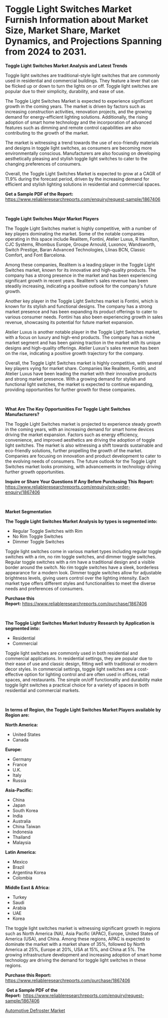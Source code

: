 <p><h1>Toggle Light Switches Market Furnish Information about Market Size, Market Share, Market Dynamics, and Projections Spanning from 2024 to 2031.</h1></p><p><strong>Toggle Light Switches Market Analysis and Latest Trends</strong></p>
<p><p>Toggle light switches are traditional-style light switches that are commonly used in residential and commercial buildings. They feature a lever that can be flicked up or down to turn the lights on or off. Toggle light switches are popular due to their simplicity, durability, and ease of use.</p><p>The Toggle Light Switches Market is expected to experience significant growth in the coming years. The market is driven by factors such as increasing construction activities, renovation projects, and the growing demand for energy-efficient lighting solutions. Additionally, the rising adoption of smart home technology and the incorporation of advanced features such as dimming and remote control capabilities are also contributing to the growth of the market.</p><p>The market is witnessing a trend towards the use of eco-friendly materials and designs in toggle light switches, as consumers are becoming more environmentally conscious. Manufacturers are also focusing on developing aesthetically pleasing and stylish toggle light switches to cater to the changing preferences of consumers.</p><p>Overall, the Toggle Light Switches Market is expected to grow at a CAGR of 11.9% during the forecast period, driven by the increasing demand for efficient and stylish lighting solutions in residential and commercial spaces.</p></p>
<p><strong>Get a Sample PDF of the Report:&nbsp;</strong> <a href="https://www.reliableresearchreports.com/enquiry/request-sample/1867406">https://www.reliableresearchreports.com/enquiry/request-sample/1867406</a></p>
<p>&nbsp;</p>
<p><strong>Toggle Light Switches Major Market Players</strong></p>
<p><p>The Toggle Light Switches market is highly competitive, with a number of key players dominating the market. Some of the notable companies operating in this space include Realitem, Fontini, Atelier Luxus, R Hamilton, CJC Systems, Rhombus Europe, Groupe Arnould, Luxonov, Wandsworth, Switch Prestige, Baran Advanced Technologies, Llinas BCN, Classic Comfort, and Font Barcelona.</p><p>Among these companies, Realitem is a leading player in the Toggle Light Switches market, known for its innovative and high-quality products. The company has a strong presence in the market and has been experiencing significant growth in recent years. Realitem's sales revenue has been steadily increasing, indicating a positive outlook for the company's future growth.</p><p>Another key player in the Toggle Light Switches market is Fontini, which is known for its stylish and functional designs. The company has a strong market presence and has been expanding its product offerings to cater to various consumer needs. Fontini has also been experiencing growth in sales revenue, showcasing its potential for future market expansion.</p><p>Atelier Luxus is another notable player in the Toggle Light Switches market, with a focus on luxury and high-end products. The company has a niche market segment and has been gaining traction in the market with its unique designs and high-quality offerings. Atelier Luxus's sales revenue has been on the rise, indicating a positive growth trajectory for the company.</p><p>Overall, the Toggle Light Switches market is highly competitive, with several key players vying for market share. Companies like Realitem, Fontini, and Atelier Luxus have been leading the market with their innovative products and strong market presence. With a growing demand for stylish and functional light switches, the market is expected to continue expanding, providing opportunities for further growth for these companies.</p></p>
<p>&nbsp;</p>
<p><strong>What Are The Key Opportunities For Toggle Light Switches Manufacturers?</strong></p>
<p><p>The Toggle Light Switches market is projected to experience steady growth in the coming years, with an increasing demand for smart home devices driving the market expansion. Factors such as energy efficiency, convenience, and improved aesthetics are driving the adoption of toggle light switches. The market is also witnessing a shift towards sustainable and eco-friendly solutions, further propelling the growth of the market. Companies are focusing on innovation and product development to cater to the evolving needs of consumers. The future outlook for the Toggle Light Switches market looks promising, with advancements in technology driving further growth opportunities.</p></p>
<p><strong>Inquire or Share Your Questions If Any Before Purchasing This Report:</strong> <a href="https://www.reliableresearchreports.com/enquiry/pre-order-enquiry/1867406">https://www.reliableresearchreports.com/enquiry/pre-order-enquiry/1867406</a></p>
<p>&nbsp;</p>
<p><strong>Market Segmentation</strong></p>
<p><strong>The Toggle Light Switches Market Analysis by types is segmented into:</strong></p>
<p><ul><li>Regular Toggle Switches with Rim</li><li>No Rim Toggle Switches</li><li>Dimmer Toggle Switches</li></ul></p>
<p><p>Toggle light switches come in various market types including regular toggle switches with a rim, no rim toggle switches, and dimmer toggle switches. Regular toggle switches with a rim have a traditional design and a visible border around the switch. No rim toggle switches have a sleek, borderless appearance for a modern look. Dimmer toggle switches allow for adjustable brightness levels, giving users control over the lighting intensity. Each market type offers different styles and functionalities to meet the diverse needs and preferences of consumers.</p></p>
<p><strong>Purchase this Report:&nbsp;</strong><a href="https://www.reliableresearchreports.com/purchase/1867406">https://www.reliableresearchreports.com/purchase/1867406</a></p>
<p>&nbsp;</p>
<p><strong>The Toggle Light Switches Market Industry Research by Application is segmented into:</strong></p>
<p><ul><li>Residential</li><li>Commercial</li></ul></p>
<p><p>Toggle light switches are commonly used in both residential and commercial applications. In residential settings, they are popular due to their ease of use and classic design, fitting well with traditional or modern decor styles. In commercial settings, toggle light switches are a cost-effective option for lighting control and are often used in offices, retail spaces, and restaurants. The simple on/off functionality and durability make toggle light switches a practical choice for a variety of spaces in both residential and commercial markets.</p></p>
<p>&nbsp;</p>
<p><strong>In terms of Region, the Toggle Light Switches Market Players available by Region are:</strong></p>
<p>
    <p> <strong> North America: </strong>
        <ul>
            <li>United States</li>
            <li>Canada</li>
        </ul>
        </p> 
    <p> <strong> Europe: </strong>
        <ul>
            <li>Germany</li>
            <li>France</li>
            <li>U.K.</li>
            <li>Italy</li>
            <li>Russia</li>
        </ul>
        </p> 
    <p> <strong> Asia-Pacific: </strong>
        <ul>
            <li>China</li>
            <li>Japan</li>
            <li>South Korea</li>
            <li>India</li>
            <li>Australia</li>
            <li>China Taiwan</li>
            <li>Indonesia</li>
            <li>Thailand</li>
            <li>Malaysia</li>
        </ul>
        </p> 
    <p> <strong> Latin America: </strong>
        <ul>
            <li>Mexico</li>
            <li>Brazil</li>
            <li>Argentina Korea</li>
            <li>Colombia</li>
        </ul>
        </p> 
    <p> <strong> Middle East & Africa: </strong>
        <ul>
            <li>Turkey</li>
            <li>Saudi</li>
            <li>Arabia</li>
            <li>UAE</li>
            <li>Korea</li>
        </ul>
    </p>
    </p>
<p><p>The toggle light switches market is witnessing significant growth in regions such as North America (NA), Asia Pacific (APAC), Europe, United States of America (USA), and China. Among these regions, APAC is expected to dominate the market with a market share of 35%, followed by North America at 25%, Europe at 20%, USA at 15%, and China at 5%. The growing infrastructure development and increasing adoption of smart home technology are driving the demand for toggle light switches in these regions.</p></p>
<p><strong>Purchase this Report: </strong><a href="https://www.reliableresearchreports.com/purchase/1867406">https://www.reliableresearchreports.com/purchase/1867406</a></p>
<p>&nbsp;<strong>Get a Sample PDF of the Report:&nbsp;&nbsp;</strong><a href="https://www.reliableresearchreports.com/enquiry/request-sample/1867406">https://www.reliableresearchreports.com/enquiry/request-sample/1867406</a></p>
<p><strong></strong></p>
<p><p><a href="https://sulfuric-clavicle-d39.notion.site/Global-Automotive-Defroster-Market-Size-and-Market-Trends-Insights-and-Projections-from-2024-to-203-1a5821b59c8e485b92e35b500739c3ad">Automotive Defroster Market</a></p></p>